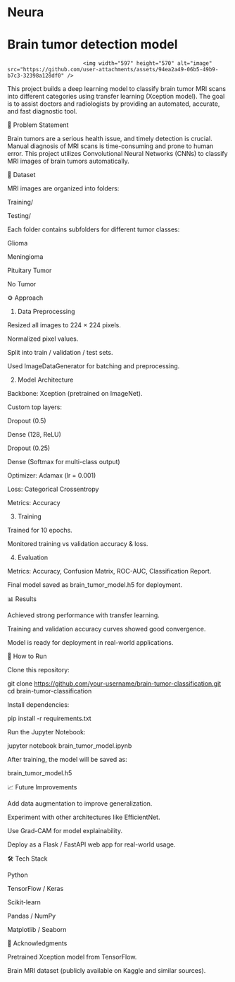 # Neura 
# Brain tumor detection model
          
          
          
          
                            <img width="597" height="570" alt="image" src="https://github.com/user-attachments/assets/94ea2a49-06b5-49b9-b7c3-32398a128df0" />




This project builds a deep learning model to classify brain tumor MRI scans into different categories using transfer learning (Xception model). The goal is to assist doctors and radiologists by providing an automated, accurate, and fast diagnostic tool.

📌 Problem Statement

Brain tumors are a serious health issue, and timely detection is crucial. Manual diagnosis of MRI scans is time-consuming and prone to human error. This project utilizes Convolutional Neural Networks (CNNs) to classify MRI images of brain tumors automatically.

📂 Dataset

MRI images are organized into folders:

Training/

Testing/

Each folder contains subfolders for different tumor classes:

Glioma

Meningioma

Pituitary Tumor

No Tumor

⚙️ Approach
1. Data Preprocessing

Resized all images to 224 × 224 pixels.

Normalized pixel values.

Split into train / validation / test sets.

Used ImageDataGenerator for batching and preprocessing.

2. Model Architecture

Backbone: Xception (pretrained on ImageNet).

Custom top layers:

Dropout (0.5)

Dense (128, ReLU)

Dropout (0.25)

Dense (Softmax for multi-class output)

Optimizer: Adamax (lr = 0.001)

Loss: Categorical Crossentropy

Metrics: Accuracy

3. Training

Trained for 10 epochs.

Monitored training vs validation accuracy & loss.

4. Evaluation

Metrics: Accuracy, Confusion Matrix, ROC-AUC, Classification Report.

Final model saved as brain_tumor_model.h5 for deployment.

📊 Results

Achieved strong performance with transfer learning.

Training and validation accuracy curves showed good convergence.

Model is ready for deployment in real-world applications.

🚀 How to Run

Clone this repository:

git clone https://github.com/your-username/brain-tumor-classification.git
cd brain-tumor-classification


Install dependencies:

pip install -r requirements.txt


Run the Jupyter Notebook:

jupyter notebook brain_tumor_model.ipynb


After training, the model will be saved as:

brain_tumor_model.h5

📈 Future Improvements

Add data augmentation to improve generalization.

Experiment with other architectures like EfficientNet.

Use Grad-CAM for model explainability.

Deploy as a Flask / FastAPI web app for real-world usage.

🛠️ Tech Stack

Python

TensorFlow / Keras

Scikit-learn

Pandas / NumPy

Matplotlib / Seaborn

🙌 Acknowledgments

Pretrained Xception model from TensorFlow.

Brain MRI dataset (publicly available on Kaggle and similar sources).
